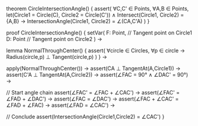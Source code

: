 theorem CircleIntersectionAngle() {
  assert(
    ∀C,C' ∈ Points, ∀A,B ∈ Points, 
    let(Circle1 = Circle(C), Circle2 = Circle(C')) ∧
    Intersect(Circle1, Circle2) = {A,B} →
    IntersectionAngle(Circle1, Circle2) = ∠(CA,C'A)
  )
}

proof CircleIntersectionAngle() {
  setVar(
    F: Point, // Tangent point on Circle1
    D: Point  // Tangent point on Circle2
  ) →

  lemma NormalThroughCenter() {
    assert(
      ∀circle ∈ Circles, ∀p ∈ circle →
      Radius(circle,p) ⊥ Tangent(circle,p)
    )
  } →

  apply(NormalThroughCenter()) →
  assert(CA ⊥ TangentAt(A,Circle1)) →
  assert(C'A ⊥ TangentAt(A,Circle2)) →
  assert(∠FAC = 90° ∧ ∠DAC' = 90°) →
  
  // Start angle chain
  assert(∠FAC' = ∠FAC + ∠CAC') →
  assert(∠FAC' = ∠FAD + ∠DAC') →
  assert(∠FAC = ∠DAC') →
  assert(∠FAC + ∠CAC' = ∠FAD + ∠FAC) →
  assert(∠FAD = ∠CAC') →
  
  // Conclude
  assert(IntersectionAngle(Circle1,Circle2) = ∠CAC')
}